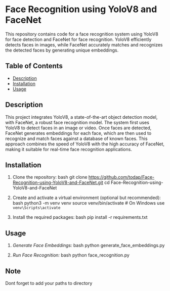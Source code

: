 # Face Recognition using YoloV8 and FaceNet

This repository contains code for a face recognition system using YoloV8 for face detection and FaceNet for face recognition. YoloV8 efficiently detects faces in images, while FaceNet accurately matches and recognizes the detected faces by generating unique embeddings.

## Table of Contents
- [Description](#description)
- [Installation](#installation)
- [Usage](#usage)



## Description

This project integrates YoloV8, a state-of-the-art object detection model, with FaceNet, a robust face recognition model. The system first uses YoloV8 to detect faces in an image or video. Once faces are detected, FaceNet generates embeddings for each face, which are then used to recognize and match faces against a database of known faces. This approach combines the speed of YoloV8 with the high accuracy of FaceNet, making it suitable for real-time face recognition applications.

## Installation

1. Clone the repository:
    bash
    git clone https://github.com/todap/Face-Recognition-using-YoloV8-and-FaceNet.git
    cd Face-Recognition-using-YoloV8-and-FaceNet
    

2. Create and activate a virtual environment (optional but recommended):
    bash
    python3 -m venv venv
    source venv/bin/activate  # On Windows use `venv\Scripts\activate`
    

3. Install the required packages:
    bash
    pip install -r requirements.txt
    

## Usage

1. *Generate Face Embeddings:*
    bash
    python generate_face_embeddings.py
    

2. *Run Face Recognition:*
    bash
    python face_recognition.py
    
## Note    
Dont forget to add your paths to directory

